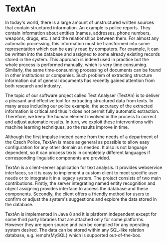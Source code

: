 TextAn
=========

In today's world, there is a large amount of unstructured written sources that
contain structured information. An example is police reports. They contain
information about entities (names, addresses, phone numbers, weapons, drugs,
etc..) and the relationships between them. For almost any automatic processing,
this information must be transformed into some representation which can be
easily read by computers. For example, it can be written into the database and
assigned to some already existing records stored in the system. This approach is
indeed used in practice but the whole process is performed manually, which is
very time consuming. Similarly, the same time-consuming processing of documents
can be found in other institutions or companies. Such problem of extracting
structure information out of general documents has recently gained attention
from both research and industry.

The topic of our software project called Text Analyser (TextAn) is to
deliver a pleasant and effective tool for extracting structured data from texts.
In many areas including our police example, the accuracy of the extracted
information is critical and thus it does not permit fully automatic extraction.
Therefore, we keep the human element involved in the process to correct and
adjust automatic results. In turn, we exploit these interventions with machine
learning techniques, so the results improve in time.

Although the first impulse indeed came from the needs of a department of the
Czech Police, TextAn is made as general as possible to allow easy 
configuration for any other domain as needed. It also is not language dependent,
so it can process texts in completely different languages if corresponding
linguistic components are provided.

TextAn is a client-server application for text analysis. It provides
webservice interfaces, so it is easy to implement a custom client to meet
specific user needs or to integrate it in a legacy system. The project
consists of two main contributions. Firstly, the server integrating named entity
recognition and object assigning provides interface to access the database and
these components. Secondly, the client offers a friendly method for users to
confirm or adjust the system's suggestions and explore the data stored in the
database.

TextAn is implemented in Java 8 and it is platform independent except for
some third party libraries that are attached only for some platforms. However
they are open source and can be compiled for any operating system desired. The
data can be stored within any SQL-like relation database, e.g. \emph{MySQL} which
is supported out-of-the-box.
